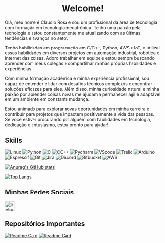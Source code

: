 <h1 align="center">Welcome!</h1>

Olá, meu nome é Claucio Rosa e sou um profissional da área de tecnologia com formação em tecnologia mecatrônica. Tenho uma paixão pela tecnologia e estou constantemente me atualizando com as últimas tendências e avanços no setor.

Tenho habilidades em programação em C/C++, Python, AWS e IoT, e utilizei essas habilidades em diversos projetos em automação industrial, robótica e internet das coisas. Adoro trabalhar em equipe e estou sempre buscando aprender com meus colegas e compartilhar minhas próprias habilidades e experiências.

Com minha formação acadêmica e minha experiência profissional, sou capaz de entender e lidar com desafios técnicos complexos e encontrar soluções eficazes para eles. Além disso, minha curiosidade natural e minha paixão por aprender coisas novas me ajudam a permanecer ágil e adaptável em um ambiente em constante mudança.

Estou animado para explorar novas oportunidades em minha carreira e contribuir para projetos que impactem positivamente a vida das pessoas. Se você estiver procurando por alguém com habilidades em tecnologia, dedicação e entusiasmo, estou pronto para ajudar!

## Skills
![Linux](https://img.shields.io/badge/Linux-FCC624?style=for-the-badge&logo=linux&logoColor=black) ![Python](https://img.shields.io/badge/Python-14354C?style=for-the-badge&logo=python&logoColor=white)  ![C](https://img.shields.io/badge/C-00599C?style=for-the-badge&logo=c&logoColor=white)  ![CC++](https://img.shields.io/badge/C%2B%2B-00599C?style=for-the-badge&logo=c%2B%2B&logoColor=white) ![Pycharm](https://img.shields.io/badge/PyCharm-000000.svg?&style=for-the-badge&logo=PyCharm&logoColor=white)  ![VScode](https://img.shields.io/badge/Visual_Studio_Code-0078D4?style=for-the-badge&logo=visual%20studio%20code&logoColor=white)  ![Trello](https://img.shields.io/badge/Trello-0052CC?style=for-the-badge&logo=trello&logoColor=white)  ![Arduino](https://img.shields.io/badge/Arduino-00979D?style=for-the-badge&logo=Arduino&logoColor=white) ![Espressif](https://img.shields.io/badge/espressif-E7352C?style=for-the-badge&logo=espressif&logoColor=white)  ![Git](https://img.shields.io/badge/GIT-E44C30?style=for-the-badge&logo=git&logoColor=white)  ![Jira](https://img.shields.io/badge/Jira-0052CC?style=for-the-badge&logo=Jira&logoColor=white)  ![Discord](https://img.shields.io/badge/Discord-7289DA?style=for-the-badge&logo=discord&logoColor=white)  ![Bitbucket](https://img.shields.io/badge/Bitbucket-0747a6?style=for-the-badge&logo=bitbucket&logoColor=white)  ![AWS](https://img.shields.io/badge/Amazon_AWS-FF9900?style=for-the-badge&logo=amazonaws&logoColor=white)

[![Anurag's GitHub stats](https://github-readme-stats.vercel.app/api?username=ClaucioRosa&&show_icons=true&theme=radical)](https://github.com/anuraghazra/github-readme-stats)

[![Top Langs](https://github-readme-stats.vercel.app/api/top-langs/?username=ClaucioRosa&hide_progress=true&theme=radical)](https://github.com/anuraghazra/github-readme-stats)

## Minhas Redes Sociais
[<img src='https://img.shields.io/badge/LinkedIn-0077B5?style=for-the-badge&logo=linkedin&logoColor=white' alt='linkedin' height='30'>](https://www.linkedin.com/in/claucio-gonçalves-rosa-266094131)


## Repositórios Importantes
[![Readme Card](https://github-readme-stats.vercel.app/api/pin/?username=ClaucioRosa&repo=Jogos_em_Python&theme=radical)](https://github.com/ClaucioRosa/Jogos_em_Python)
[![Readme Card](https://github-readme-stats.vercel.app/api/pin/?username=ClaucioRosa&repo=Criptografia-Simples&theme=radical)](https://github.com/ClaucioRosa/Criptografia-Simples)
